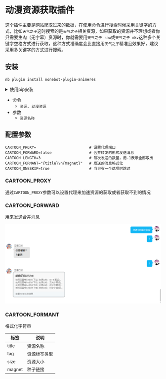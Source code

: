 # 动漫资源获取插件

这个插件主要是网站爬取过来的数据，在使用命令进行搜索时候采用关键字的方式，比如`天气之子`这时搜索的是`天气之子`相关资源，如果获取的资源并不理想或者你只需要生肉（无字幕）资源时，你就需要用`天气之子 raw`或`天气之子 mkv`这种多个关键字空格方式进行获取，这种方式准确度会比直接用`天气之子`精准且效果好，建议采用多关键字的方式进行搜索。

## 安装

`nb plugin install nonebot-plugin-animeres`

<details>
  <summary>使用pip安装</summary>

  `pip install nonebot-plugin-animeres`
</details>

- 命令
  - `资源`、`动漫资源`
- 参数
  - `资源名称`

## 配置参数

```env
CARTOON_PROXY=                        # 设置代理端口
CARTOON_FORWARD=false                 # 合并转发的形式发送消息
CARTOON_LENGTH=3                      # 每次发送的数量，用-1表示全部取出
CARTOON_FORMANT="{title}\n{magnet}"   # 发送的消息格式化
CARTOON_ONESKIP=true                  # 当只有一个选项时跳过
```

### CARTOON_PROXY

通过`CARTOON_PROXY`参数可以设置代理来加速资源的获取或者获取不到的情况

### CARTOON_FORWARD

用来发送合并消息

![合并消息转发](image/forward.png)

### CARTOON_FORMANT

格式化字符串

| 标签 | 说明 |
|---|---|
| title | 资源名称 |
| tag | 资源标签类型 |
| size | 资源大小 |
| magnet | 种子链接 |
